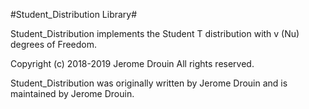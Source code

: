 #Student_Distribution Library#

Student_Distribution implements the Student T distribution with v (Nu) degrees of Freedom.

Copyright (c) 2018-2019 Jerome Drouin  All rights reserved.

Student_Distribution was originally written by Jerome Drouin and is maintained by Jerome Drouin.